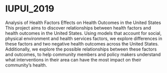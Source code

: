# IUPUI_2019
Analysis of Health Factors Effects on Health Outcomes in the United States
This project aims to discover relationships between health factors and health outcomes in
the United States. Using models that account for social, physical environment and health
services factors, we explore differences in these factors and two negative health outcomes
across the United States. Additionally, we explore the possible relationships between these
factors and outcomes, to help community members and policy makers understand what
interventions in their area can have the most impact on their community’s health.
